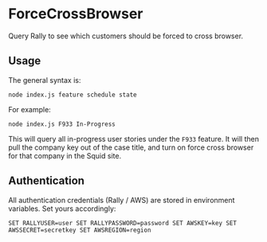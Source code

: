 ﻿# ForceCrossBrowser

Query Rally to see which customers should be forced to cross browser.

## Usage

The general syntax is:

`node index.js feature schedule state`

For example:

`node index.js F933 In-Progress`

This will query all in-progress user stories under the `F933` feature. It will then pull the company key out of the case title, and turn on force cross browser for that company in the Squid site.

## Authentication

All authentication credentials (Rally / AWS) are stored in environment variables. Set yours accordingly:

`SET RALLYUSER=user
SET RALLYPASSWORD=password
SET AWSKEY=key
SET AWSSECRET=secretkey
SET AWSREGION=region`